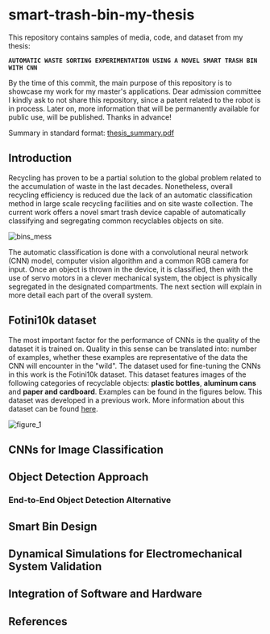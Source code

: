 # smart-trash-bin-my-thesis

This repository contains samples of media, code, and dataset from my thesis: 

**`AUTOMATIC WASTE SORTING EXPERIMENTATION USING A NOVEL SMART TRASH BIN WITH CNN`**

By the time of this commit, the main purpose of this repository is to showcase my work for my master's applications. Dear admission committee I kindly ask to not share this repository, since a patent related to the robot is in process. Later on, more information that will be permanently available for public use, will be published. Thanks in advance!

Summary in standard format: [thesis_summary.pdf](https://github.com/jaimix4/smart-trash-bin-my-thesis/files/6422415/thesis_summary.pdf)

## Introduction 

Recycling has proven to be a partial solution to the global problem related to the accumulation of waste in the last decades. Nonetheless, overall recycling efficiency is reduced due the lack of an automatic classification method in large scale recycling facilities and on site waste collection. The current work offers a novel smart trash device capable of automatically classifying and segregating common recyclables objects on site. 

![bins_mess](https://user-images.githubusercontent.com/31749600/117036851-7bc86000-accb-11eb-96fa-bb76af48269d.jpg)

The automatic classification is done with a convolutional neural network (CNN) model, computer vision algorithm and a common RGB camera for input. Once an object is thrown in the device, it is classified, then with the use of servo motors in a clever mechanical system, the object is physically segregated in the designated compartments. The next section will explain in more detail each part of the overall system.

## Fotini10k dataset

The most important factor for the performance of CNNs is the quality of the dataset it is trained on. Quality in this sense can be translated into: number of examples, whether these examples are representative of the data the CNN will encounter in the "wild". The dataset used for fine-tuning the CNNs in this work is the Fotini10k dataset. This dataset features images of the following categories of recyclable objects: **plastic bottles**, **aluminum cans** and **paper and cardboard**. Examples can be found in the figures below. This dataset was developed in a previous work. More information about this dataset can be found [here](https://arxiv.org/abs/2104.00868).

![figure_1](https://user-images.githubusercontent.com/31749600/117036104-b54c9b80-acca-11eb-9823-75a1e01192db.jpg)

## CNNs for Image Classification


## Object Detection Approach


### End-to-End Object Detection Alternative


## Smart Bin Design


## Dynamical Simulations for Electromechanical System Validation


## Integration of Software and Hardware


## References

